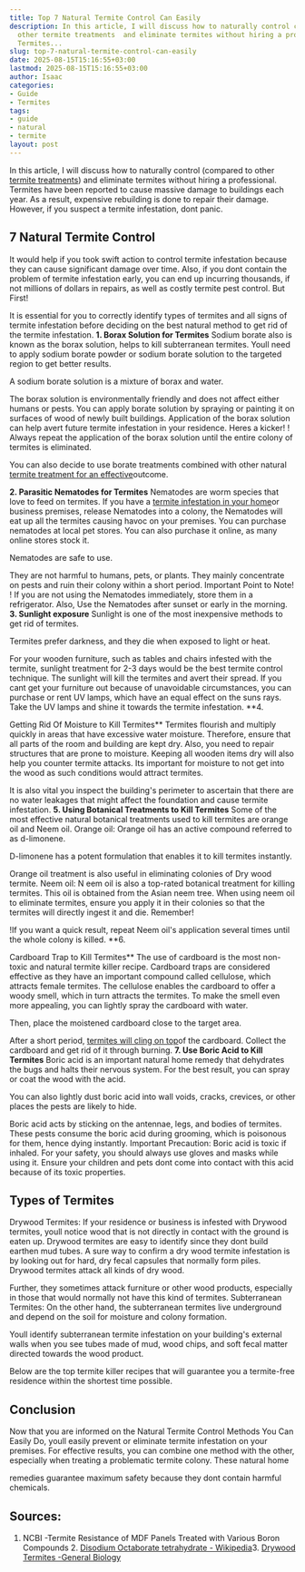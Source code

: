 ```yaml
---
title: Top 7 Natural Termite Control Can Easily
description: In this article, I will discuss how to naturally control compared to
  other termite treatments  and eliminate termites without hiring a professional.
  Termites...
slug: top-7-natural-termite-control-can-easily
date: 2025-08-15T15:16:55+03:00
lastmod: 2025-08-15T15:16:55+03:00
author: Isaac
categories:
- Guide
- Termites
tags:
- guide
- natural
- termite
layout: post
---
```

In this article, I will discuss how to naturally control (compared to other [termite treatments](https://pestpolicy.com/best-termite-killer/)) and eliminate termites without hiring a professional. Termites have been reported to cause massive damage to buildings each year. As a result, expensive rebuilding is done to repair their damage. However, if you suspect a termite infestation, dont panic.

##  7 Natural Termite Control

It would help if you took swift action to control termite infestation because they can cause significant damage over time. Also, if you dont contain the problem of termite infestation early, you can end up incurring thousands, if not millions of dollars in repairs, as well as costly termite pest control. But First!

It is essential for you to correctly identify types of termites and all signs of termite infestation before deciding on the best natural method to get rid of the termite infestation. **1. Borax Solution for Termites** Sodium borate also is known as the borax solution, helps to kill subterranean termites. Youll need to apply sodium borate powder or sodium borate solution to the targeted region to get better results.

A sodium borate solution is a mixture of borax and water.

The borax solution is environmentally friendly and does not affect either humans or pests. You can apply borate solution by spraying or painting it on surfaces of wood of newly built buildings. Application of the borax solution can help avert future termite infestation in your residence. Heres a kicker! ! Always repeat the application of the borax solution until the entire colony of termites is eliminated.

You can also decide to use borate treatments combined with other natural [termite treatment for an effective](https://pestpolicy.com/how-to-get-rid-of-termites/)outcome.

**2. Parasitic Nematodes for Termites** Nematodes are worm species that love to feed on termites. If you have a [termite infestation in your home](https://pestpolicy.com/home-remedy-for-termites/)or business premises, release Nematodes into a colony, the Nematodes will eat up all the termites causing havoc on your premises. You can purchase nematodes at local pet stores. You can also purchase it online, as many online stores stock it.

Nematodes are safe to use.

They are not harmful to humans, pets, or plants. They mainly concentrate on pests and ruin their colony within a short period. Important Point to Note! ! If you are not using the Nematodes immediately, store them in a refrigerator. Also, Use the Nematodes after sunset or early in the morning. **3. Sunlight exposure** Sunlight is one of the most inexpensive methods to get rid of termites.

Termites prefer darkness, and they die when exposed to light or heat.

For your wooden furniture, such as tables and chairs infested with the termite, sunlight treatment for 2-3 days would be the best termite control technique. The sunlight will kill the termites and avert their spread. If you cant get your furniture out because of unavoidable circumstances, you can purchase or rent UV lamps, which have an equal effect on the suns rays. Take the UV lamps and shine it towards the termite infestation. **4.

Getting Rid Of Moisture to Kill Termites** Termites flourish and multiply quickly in areas that have excessive water moisture. Therefore, ensure that all parts of the room and building are kept dry. Also, you need to repair structures that are prone to moisture. Keeping all wooden items dry will also help you counter termite attacks. Its important for moisture to not get into the wood as such conditions would attract termites.

It is also vital you inspect the building's perimeter to ascertain that there are no water leakages that might affect the foundation and cause termite infestation. **5. Using Botanical Treatments to Kill Termites** Some of the most effective natural botanical treatments used to kill termites are orange oil and Neem oil. Orange oil: Orange oil has an active compound referred to as d-limonene.

D-limonene has a potent formulation that enables it to kill termites instantly.

Orange oil treatment is also useful in eliminating colonies of Dry wood termite. Neem oil: N eem oil is also a top-rated botanical treatment for killing termites. This oil is obtained from the Asian neem tree. When using neem oil to eliminate termites, ensure you apply it in their colonies so that the termites will directly ingest it and die. Remember!

!If you want a quick result, repeat Neem oil's application several times until the whole colony is killed. **6.

Cardboard Trap to Kill Termites** The use of cardboard is the most non-toxic and natural termite killer recipe. Cardboard traps are considered effective as they have an important compound called cellulose, which attracts female termites. The cellulose enables the cardboard to offer a woody smell, which in turn attracts the termites. To make the smell even more appealing, you can lightly spray the cardboard with water.

Then, place the moistened cardboard close to the target area.

After a short period, [termites will cling on top](https://pestpolicy.com/termite-prevention/)of the cardboard. Collect the cardboard and get rid of it through burning. **7. Use Boric Acid to Kill Termites** Boric acid is an important natural home remedy that dehydrates the bugs and halts their nervous system. For the best result, you can spray or coat the wood with the acid.

You can also lightly dust boric acid into wall voids, cracks, crevices, or other places the pests are likely to hide.

Boric acid acts by sticking on the antennae, legs, and bodies of termites. These pests consume the boric acid during grooming, which is poisonous for them, hence dying instantly. Important Precaution: Boric acid is toxic if inhaled. For your safety, you should always use gloves and masks while using it. Ensure your children and pets dont come into contact with this acid because of its toxic properties.

##  Types of Termites

Drywood Termites: If your residence or business is infested with Drywood termites, youll notice wood that is not directly in contact with the ground is eaten up. Drywood termites are easy to identify since they dont build earthen mud tubes. A sure way to confirm a dry wood termite infestation is by looking out for hard, dry fecal capsules that normally form piles. Drywood termites attack all kinds of dry wood.

Further, they sometimes attack furniture or other wood products, especially in those that would normally not have this kind of termites. Subterranean Termites: On the other hand, the subterranean termites live underground and depend on the soil for moisture and colony formation.

Youll identify subterranean termite infestation on your building's external walls when you see tubes made of mud, wood chips, and soft fecal matter directed towards the wood product.

Below are the top termite killer recipes that will guarantee you a termite-free residence within the shortest time possible.

##  Conclusion

Now that you are informed on the Natural Termite Control Methods You Can Easily Do, youll easily prevent or eliminate termite infestation on your premises. For effective results, you can combine one method with the other, especially when treating a problematic termite colony. These natural home

remedies guarantee maximum safety because they dont contain harmful chemicals.

##  Sources:

1. NCBI -Termite Resistance of MDF Panels Treated with Various Boron Compounds 2. [Disodium Octaborate tetrahydrate - Wikipedia](https://en.wikipedia.org/wiki/Disodium_octaborate_tetrahydrate)3. [Drywood Termites -General Biology](https://extension.arizona.edu/sites/extension.arizona.edu/files/pubs/az1232.pdf)
